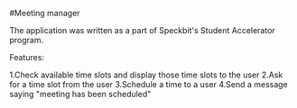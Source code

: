#Meeting manager

The application was written as a part of Speckbit's Student Accelerator program.

Features:

1.Check available time slots and display those time slots to the user
2.Ask for a time slot from the user
3.Schedule a time to a user
4.Send a message saying "meeting has been scheduled"
